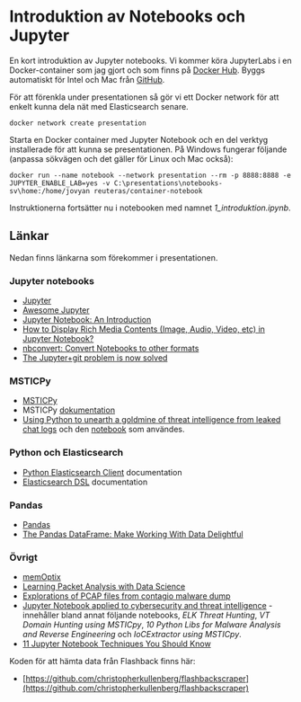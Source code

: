 # Introduktion av Notebooks och Jupyter

En kort introduktion av Jupyter notebooks. Vi kommer köra JupyterLabs i en Docker-container som jag gjort och som finns på [Docker Hub](https://hub.docker.com/repository/docker/reuteras/container-notebook). Byggs automatiskt för Intel och Mac från [GitHub](https://github.com/reuteras/container-notebook). 

För att förenkla under presentationen så gör vi ett Docker network för att enkelt kunna dela nät med Elasticsearch senare.

	docker network create presentation

Starta en Docker container med Jupyter Notebook och en del verktyg installerade för att kunna se presentationen. På Windows fungerar följande (anpassa sökvägen och det gäller för Linux och Mac också):

	docker run --name notebook --network presentation --rm -p 8888:8888 -e JUPYTER_ENABLE_LAB=yes -v C:\presentations\notebooks-sv\home:/home/jovyan reuteras/container-notebook 

Instruktionerna fortsätter nu i notebooken med namnet _1_introduktion.ipynb_.

## Länkar

Nedan finns länkarna som förekommer i presentationen.

### Jupyter notebooks

- [Jupyter](https://jupyter.org/)
- [Awesome Jupyter](https://github.com/markusschanta/awesome-jupyter)
- [Jupyter Notebook: An Introduction](https://realpython.com/jupyter-notebook-introduction/)
- [How to Display Rich Media Contents (Image, Audio, Video, etc) in Jupyter Notebook?](https://coderzcolumn.com/tutorials/python/how-to-display-contents-of-different-types-in-jupyter-notebook-lab)
- [nbconvert: Convert Notebooks to other formats](https://nbconvert.readthedocs.io/en/latest/index.html)
- [The Jupyter+git problem is now solved](https://www.fast.ai/posts/2022-08-25-jupyter-git.html)


### MSTICPy

- [MSTICPy](https://github.com/microsoft/msticpy)
- MSTICPy [dokumentation](https://msticpy.readthedocs.io/en/latest/index.html)
- [Using Python to unearth a goldmine of threat intelligence from leaked chat logs](https://www.microsoft.com/en-us/security/blog/2022/06/01/using-python-to-unearth-a-goldmine-of-threat-intelligence-from-leaked-chat-logs/) och den [notebook](https://github.com/microsoft/msticpy/blob/main/docs/notebooks/ContiLeaksAnalysis.ipynb) som användes.

### Python och Elasticsearch

- [Python Elasticsearch Client](https://elasticsearch-py.readthedocs.io/en/latest/) documentation
- [Elasticsearch DSL](https://elasticsearch-dsl.readthedocs.io/en/latest/index.html) documentation

### Pandas

- [Pandas](https://pandas.pydata.org/)
- [The Pandas DataFrame: Make Working With Data Delightful](https://realpython.com/pandas-dataframe/)

### Övrigt

- [memOptix](https://github.com/blueteam0ps/memOptix)
- [Learning Packet Analysis with Data Science](https://medium.com/hackervalleystudio/learning-packet-analysis-with-data-science-5356a3340d4e)
- [Explorations of PCAP files from contagio malware dump](https://anaconda.org/anaconda-enterprise/malware-traffic-analysis/notebook)
- [Jupyter Notebook applied to cybersecurity and threat intelligence](https://jupyter.securitybreak.io/) - innehåller bland annat följande notebooks, _ELK Threat Hunting_, _VT Domain Hunting using MSTICpy_, _10 Python Libs for Malware Analysis and Reverse Engineering_ och _IoCExtractor using MSTICpy_.
- [11 Jupyter Notebook Techniques You Should Know](https://ai.plainenglish.io/11-jupyter-notebook-techniques-you-should-know-2ebeafefa303)

Koden för att hämta data från Flashback finns här:

- [https://github.com/christopherkullenberg/flashbackscraper](https://github.com/christopherkullenberg/flashbackscraper) 
